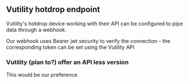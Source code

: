 ## Vutility hotdrop endpoint

Vutility's hotdrop device working with their API can be configured to pipe data through a webhook.

Our webhook uses Bearer jwt security to verify the connection - the corresponding token can
be set using the Vutility API

### Vutility (plan to?) offer an API less version

This would be our preference
